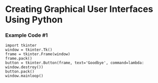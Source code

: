 # Creating Graphical User Interfaces Using Python

### Example Code #1

```
import tkinter
window = tkinter.Tk()
frame = tkinter.Frame(window)
frame.pack()
button = tkinter.Button(frame, text='Goodbye', command=lambda:
window.destroy())
button.pack()
window.mainloop()
```
